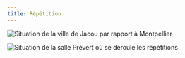 ```yaml
---
title: Répétition
---
```

![Situation de la ville de Jacou par rapport à Montpellier](/docs/.vuepress/dist/jacoumontpellier.png)

![Situation de la salle Prévert où se déroule les répétitions]()
